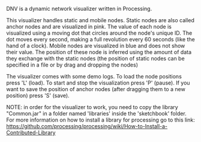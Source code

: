 DNV is a dynamic network visualizer written in Processing. 

This visualizer handles static and mobile nodes. Static nodes are also called anchor nodes and are visualized in pink. The value of each node is visualized using a moving dot that circles around the node's unique ID. The dot moves every second, making a full revolution every 60 seconds (like the hand of a clock).
Mobile nodes are visualized in blue and does not show their value. The position of these node is inferred using the amount of data they exchange with the static nodes (the position of static nodes can be specified in a file or by drag and dropping the nodes)

The visualizer comes with some demo logs. To load the node positions press 'L' (load). To start and stop the visualization press 'P' (pause). If you want to save the position of anchor nodes (after dragging them to a new position) press 'S' (save).

NOTE: in order for the visualizer to work, you need to copy the library "Common.jar" in a folder named 'libraries' inside the 'sketchbook' folder. For more information on how to install a library for processing go to this link: https://github.com/processing/processing/wiki/How-to-Install-a-Contributed-Library
